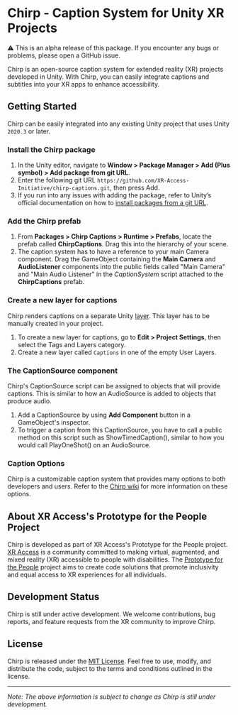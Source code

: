 # Chirp - Caption System for Unity XR Projects

⚠️ This is an alpha release of this package. If you encounter any bugs or problems, please open a GitHub issue.

Chirp is an open-source caption system for extended reality (XR) projects developed in Unity. With Chirp, you can easily integrate captions and subtitles into your XR apps to enhance accessibility.

## Getting Started

Chirp can be easily integrated into any existing Unity project that uses Unity `2020.3` or later.

### Install the Chirp package

1. In the Unity editor, navigate to **Window > Package Manager > Add (Plus symbol) > Add package from git URL**.
2. Enter the following git URL `https://github.com/XR-Access-Initiative/chirp-captions.git`, then press Add.
3. If you run into any issues with adding the package, refer to Unity’s official documentation on how to [install packages from a git URL](https://docs.unity3d.com/Manual/upm-ui-giturl.html).

### Add the Chirp prefab

1. From **Packages > Chirp Captions > Runtime > Prefabs**, locate the prefab called **ChirpCaptions**. Drag this into the hierarchy of your scene.
2. The caption system has to have a reference to your main Camera component. Drag the GameObject containing the **Main Camera** and **AudioListener** components into the public fields called "Main Camera" and "Main Audio Listener" in the _CaptionSystem_ script attached to the **ChirpCaptions** prefab.

### Create a new layer for captions

Chirp renders captions on a separate Unity [layer](https://docs.unity3d.com/Manual/Layers.html). This layer has to be manually created in your project.

1. To create a new layer for captions, go to **Edit > Project Settings**, then select the Tags and Layers category.
2. Create a new layer called `Captions` in one of the empty User Layers.

### The CaptionSource component

Chirp's CaptionSource script can be assigned to objects that will provide captions. This is similar to how an AudioSource is added to objects that produce audio.

1. Add a CaptionSource by using **Add Component** button in a GameObject's inspector.
2. To trigger a caption from this CaptionSource, you have to call a public method on this script such as ShowTimedCaption(), similar to how you would call PlayOneShot() on an AudioSource.

### Caption Options

Chirp is a customizable caption system that provides many options to both developers and users. Refer to the [Chirp wiki](https://github.com/XR-Access-Initiative/chirp-captions/wiki) for more information on these options.

## About XR Access's Prototype for the People Project

Chirp is developed as part of XR Access's Prototype for the People project. [XR Access](https://xraccess.org/) is a community committed to making virtual, augmented, and mixed reality (XR) accessible to people with disabilities. The [Prototype for the People](https://xraccess.org/workstreams/prototype-for-the-people/) project aims to create code solutions that promote inclusivity and equal access to XR experiences for all individuals.

## Development Status

Chirp is still under active development. We welcome contributions, bug reports, and feature requests from the XR community to improve Chirp.

## License

Chirp is released under the [MIT License](LICENSE). Feel free to use, modify, and distribute the code, subject to the terms and conditions outlined in the license.

---

_Note: The above information is subject to change as Chirp is still under development._

